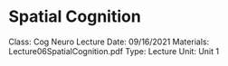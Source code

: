 # Spatial Cognition

Class: Cog Neuro
Lecture Date: 09/16/2021
Materials: Lecture06SpatialCognition.pdf
Type: Lecture
Unit: Unit 1